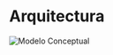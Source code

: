 # Arquitectura


![Modelo Conceptual](https://github.com/Funpei/chatBot/blob/master/chatBot%20(3).png)
